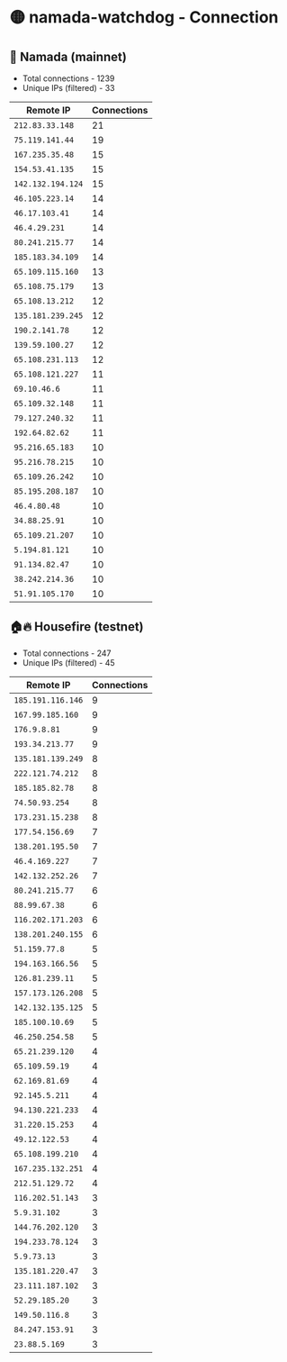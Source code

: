 # 🟡 namada-watchdog - Connection

## 🚀 Namada (mainnet)
- Total connections - 1239
- Unique IPs (filtered) - 33

| Remote IP | Connections |
|-----------|-------------|
| `212.83.33.148` | 21 |
| `75.119.141.44` | 19 |
| `167.235.35.48` | 15 |
| `154.53.41.135` | 15 |
| `142.132.194.124` | 15 |
| `46.105.223.14` | 14 |
| `46.17.103.41` | 14 |
| `46.4.29.231` | 14 |
| `80.241.215.77` | 14 |
| `185.183.34.109` | 14 |
| `65.109.115.160` | 13 |
| `65.108.75.179` | 13 |
| `65.108.13.212` | 12 |
| `135.181.239.245` | 12 |
| `190.2.141.78` | 12 |
| `139.59.100.27` | 12 |
| `65.108.231.113` | 12 |
| `65.108.121.227` | 11 |
| `69.10.46.6` | 11 |
| `65.109.32.148` | 11 |
| `79.127.240.32` | 11 |
| `192.64.82.62` | 11 |
| `95.216.65.183` | 10 |
| `95.216.78.215` | 10 |
| `65.109.26.242` | 10 |
| `85.195.208.187` | 10 |
| `46.4.80.48` | 10 |
| `34.88.25.91` | 10 |
| `65.109.21.207` | 10 |
| `5.194.81.121` | 10 |
| `91.134.82.47` | 10 |
| `38.242.214.36` | 10 |
| `51.91.105.170` | 10 |

## 🏠🔥 Housefire (testnet)

- Total connections - 247
- Unique IPs (filtered) - 45

| Remote IP | Connections |
|-----------|-------------|
| `185.191.116.146` | 9 |
| `167.99.185.160` | 9 |
| `176.9.8.81` | 9 |
| `193.34.213.77` | 9 |
| `135.181.139.249` | 8 |
| `222.121.74.212` | 8 |
| `185.185.82.78` | 8 |
| `74.50.93.254` | 8 |
| `173.231.15.238` | 8 |
| `177.54.156.69` | 7 |
| `138.201.195.50` | 7 |
| `46.4.169.227` | 7 |
| `142.132.252.26` | 7 |
| `80.241.215.77` | 6 |
| `88.99.67.38` | 6 |
| `116.202.171.203` | 6 |
| `138.201.240.155` | 6 |
| `51.159.77.8` | 5 |
| `194.163.166.56` | 5 |
| `126.81.239.11` | 5 |
| `157.173.126.208` | 5 |
| `142.132.135.125` | 5 |
| `185.100.10.69` | 5 |
| `46.250.254.58` | 5 |
| `65.21.239.120` | 4 |
| `65.109.59.19` | 4 |
| `62.169.81.69` | 4 |
| `92.145.5.211` | 4 |
| `94.130.221.233` | 4 |
| `31.220.15.253` | 4 |
| `49.12.122.53` | 4 |
| `65.108.199.210` | 4 |
| `167.235.132.251` | 4 |
| `212.51.129.72` | 4 |
| `116.202.51.143` | 3 |
| `5.9.31.102` | 3 |
| `144.76.202.120` | 3 |
| `194.233.78.124` | 3 |
| `5.9.73.13` | 3 |
| `135.181.220.47` | 3 |
| `23.111.187.102` | 3 |
| `52.29.185.20` | 3 |
| `149.50.116.8` | 3 |
| `84.247.153.91` | 3 |
| `23.88.5.169` | 3 |

